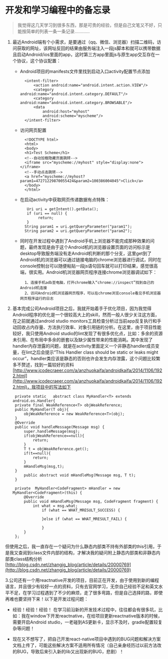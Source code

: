 
# 开发和学习编程中的备忘录 #
> 我觉得这几天学习到很多东西，那是可贵的经验，但是自己文笔又不好，只能按简单的列表一条一条记录…………

1. 最近Android端有个小需求，是要通过（qq、微信、浏览器）扫描二维码，访问获取的网址，该网址反回的结果由服务端注入一段js脚本和就可以携带数据且启动Android/ios里面的app，这时第三方app里面js与原生app交互存在一个协议，这个协议配置：

	- Android项目的manifests文件里找到启动入口activity配置节点添加
	
			<intent-filter>
                <action android:name="android.intent.action.VIEW"/>
                <category android:name="android.intent.category.DEFAULT"/>
                <category android:name="android.intent.category.BROWSABLE"/>
                <data
                    android:host="myhost"
                    android:scheme="myscheme"/>
            </intent-filter>	

	- 访问网页配置
	
			<!DOCTYPE html>
			<html>  
			<body>
			<h1>Test Scheme</h1> 
			<!--自动加载隐藏页面跳转-->
			<iframe src="myscheme://myhost" style="display:none"></iframe>
			<!--手动点击跳转-->
			<a href="myscheme://myhost?param1=47271229870055424&param2=100386004045">Click</a>
			</body>  
			</html>
	
	 
	- 在启动activity中获取网页传递数据有点特殊：
	
		  	 Uri uri = getIntent().getData();
       		 if (uri == null) {
          		  return;
       		 }
            String param1 = uri.getQueryParameter("param1");
            String param2 = uri.getQueryParameter("param2");

	- 同时在开发过程中遇到了Android手机上浏览器不能完成那种效果的问题，最终发现是由于这个Android机的浏览器设置页面的访问标示是desktop导致服务端没有走Android机判断的那个分支，这里get到了Android机的浏览器可以通过链接电脑的chrome浏览器进行调试，同时在console控制台可以随便粘贴一段js语句回车就可以打印结果，感觉很高端，很实用。Android机浏览器网页程序连接chrome浏览器调试如下：
	
			1、连接手机adb至电脑，打开chrome输入“chrome://inspect”找到自己的Android机连接
			2、访问Android机浏览器网页程序，可以在chrome浏览console看见手机浏览器网页程序运行的日志
			
	
2. 基本完成公司Android项目之后，我就开始着手于优化项目，因为我觉得Android程序的优化是一个很较高大上的skill，然而一般人很少关注这方面，在之前就通过android studio monitors工具检查分析过当前app反复执行和手动回收占内存量、方法执行效率、对象引用链的分析。在这里，由于项目性能较好，我只使用Android studio的lint发现了有很多优化点，比如：多余的资源未引用、在布局中多余的嵌套以及缺少属性带来的性能消耗。其中发现了handler内存泄露的问题，就是在activity里面定义一个非静态handler成员变量，在lint之后会提示“This Handler class should be static or leaks might occur”，handler类应该是静态的否则也许会发生内存泄露，这个问题比较繁多不赘述，找到一篇较好的资料[http://www.jcodecraeer.com/a/anzhuokaifa/androidkaifa/2014/1106/1922.html](http://www.jcodecraeer.com/a/anzhuokaifa/androidkaifa/2014/1106/1922.html)，我项目中的写法如下

		private static   abstract class MyHandler<T> extends android.os.Handler{
        private final WeakReference<T> objWeakReference;
        public MyHandler(T obj){
            objWeakReference = new WeakReference<T>(obj);
        }
        @Override
        public void handleMessage(Message msg) {
            super.handleMessage(msg);
            if(objWeakReference==null){
                return;
            }
            T t = objWeakReference.get();
            if(t==null){
                return;
            }
            mHandleMsg(msg,t);
        }
        	public abstract void mHandleMsg(Message msg, T t);
	    }

	    private  MyHandler<CodeFragment> mHandler = new MyHandler<CodeFragment>(this) {
	        @Override
	        public void mHandleMsg(Message msg, CodeFragment fragment) {
	            int what = msg.what;
	                if (what == WHAT_MRESULT_SUCCESS) {
	                   
	                }else if (what == WHAT_MRESULT_FAIL) {
	                 
	                }
	        }
	    };
但使用之后，我一直存在一个疑问为什么静态内部类不持有外部类的this引用，于是我又查阅到class文件内部的结构，才解决我的疑问附上静态内部类和非静态内部类class结构分析[http://blog.csdn.net/zhangjg_blog/article/details/20000769](http://blog.csdn.net/zhangjg_blog/article/details/20000769)

3.公司还有一个用reactnative开发的项目，目前正在开发，由于使用到新的编程语言，并且很少有较好一点的资料，只有去官网学习，无奈自己经验不足和英文水平不足，在学习过程遇到了不少的麻烦，走了很多弯路，但是自己选择的路，即使再难也要坚持下来！以下是开发过程问题：
	
- 经验！经验！经验！ 在学习前沿新的开发技术过程中，往往都会有很多坑，比如：我在window下开发reactnative，在给项目更新reactnative版本的时候，需要开启Android studio，一老碰到AS更新卡，显示不及时，gradle配置较复杂等问题！

- 现在又不想写了，把自己开发react-native项目中遇到的BUG问题和解决方案文档上传了，可能这些解决方案不适用所有情况（自己亲身经历过以前方法改的BUG，导致后来引入新的lib又出现新的BUG，悲剧）！
